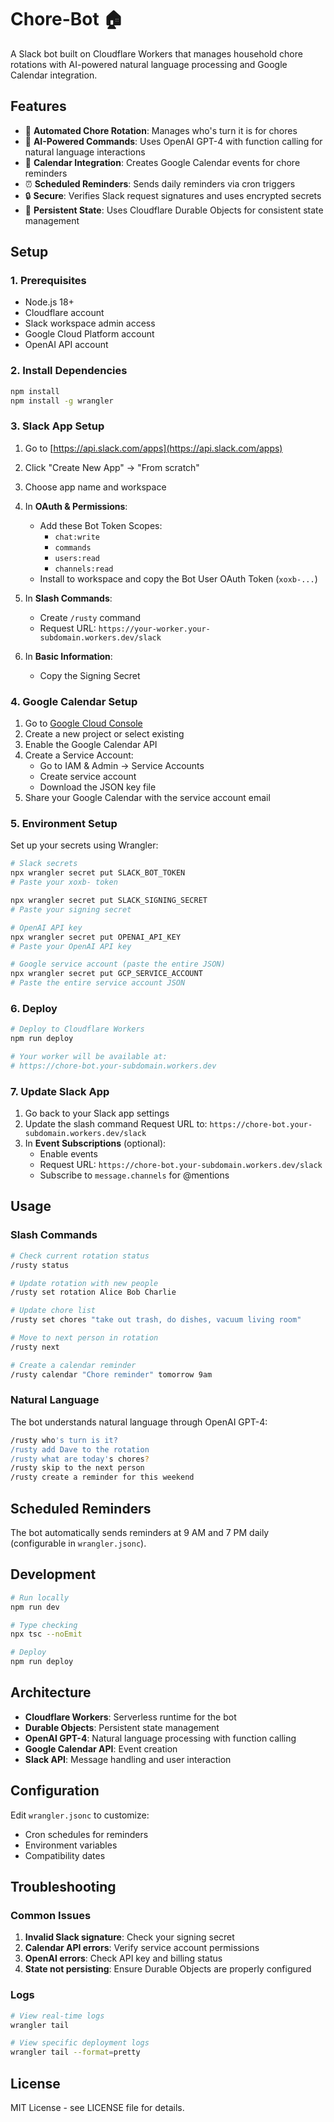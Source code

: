 # Chore-Bot 🏠

A Slack bot built on Cloudflare Workers that manages household chore rotations with AI-powered natural language processing and Google Calendar integration.

## Features

- 📅 **Automated Chore Rotation**: Manages who's turn it is for chores
- 🤖 **AI-Powered Commands**: Uses OpenAI GPT-4 with function calling for natural language interactions
- 📆 **Calendar Integration**: Creates Google Calendar events for chore reminders
- ⏰ **Scheduled Reminders**: Sends daily reminders via cron triggers
- 🔒 **Secure**: Verifies Slack request signatures and uses encrypted secrets
- 💾 **Persistent State**: Uses Cloudflare Durable Objects for consistent state management

## Setup

### 1. Prerequisites

- Node.js 18+
- Cloudflare account
- Slack workspace admin access
- Google Cloud Platform account
- OpenAI API account

### 2. Install Dependencies

```bash
npm install
npm install -g wrangler
```

### 3. Slack App Setup

1. Go to [https://api.slack.com/apps](https://api.slack.com/apps)
2. Click "Create New App" → "From scratch"
3. Choose app name and workspace
4. In **OAuth & Permissions**:

   - Add these Bot Token Scopes:
     - `chat:write`
     - `commands`
     - `users:read`
     - `channels:read`
   - Install to workspace and copy the Bot User OAuth Token (`xoxb-...`)

5. In **Slash Commands**:

   - Create `/rusty` command
   - Request URL: `https://your-worker.your-subdomain.workers.dev/slack`

6. In **Basic Information**:
   - Copy the Signing Secret

### 4. Google Calendar Setup

1. Go to [Google Cloud Console](https://console.cloud.google.com/)
2. Create a new project or select existing
3. Enable the Google Calendar API
4. Create a Service Account:
   - Go to IAM & Admin → Service Accounts
   - Create service account
   - Download the JSON key file
5. Share your Google Calendar with the service account email

### 5. Environment Setup

Set up your secrets using Wrangler:

```bash
# Slack secrets
npx wrangler secret put SLACK_BOT_TOKEN
# Paste your xoxb- token

npx wrangler secret put SLACK_SIGNING_SECRET
# Paste your signing secret

# OpenAI API key
npx wrangler secret put OPENAI_API_KEY
# Paste your OpenAI API key

# Google service account (paste the entire JSON)
npx wrangler secret put GCP_SERVICE_ACCOUNT
# Paste the entire service account JSON
```

### 6. Deploy

```bash
# Deploy to Cloudflare Workers
npm run deploy

# Your worker will be available at:
# https://chore-bot.your-subdomain.workers.dev
```

### 7. Update Slack App

1. Go back to your Slack app settings
2. Update the slash command Request URL to: `https://chore-bot.your-subdomain.workers.dev/slack`
3. In **Event Subscriptions** (optional):
   - Enable events
   - Request URL: `https://chore-bot.your-subdomain.workers.dev/slack`
   - Subscribe to `message.channels` for @mentions

## Usage

### Slash Commands

```bash
# Check current rotation status
/rusty status

# Update rotation with new people
/rusty set rotation Alice Bob Charlie

# Update chore list
/rusty set chores "take out trash, do dishes, vacuum living room"

# Move to next person in rotation
/rusty next

# Create a calendar reminder
/rusty calendar "Chore reminder" tomorrow 9am
```

### Natural Language

The bot understands natural language through OpenAI GPT-4:

```bash
/rusty who's turn is it?
/rusty add Dave to the rotation
/rusty what are today's chores?
/rusty skip to the next person
/rusty create a reminder for this weekend
```

## Scheduled Reminders

The bot automatically sends reminders at 9 AM and 7 PM daily (configurable in `wrangler.jsonc`).

## Development

```bash
# Run locally
npm run dev

# Type checking
npx tsc --noEmit

# Deploy
npm run deploy
```

## Architecture

- **Cloudflare Workers**: Serverless runtime for the bot
- **Durable Objects**: Persistent state management
- **OpenAI GPT-4**: Natural language processing with function calling
- **Google Calendar API**: Event creation
- **Slack API**: Message handling and user interaction

## Configuration

Edit `wrangler.jsonc` to customize:

- Cron schedules for reminders
- Environment variables
- Compatibility dates

## Troubleshooting

### Common Issues

1. **Invalid Slack signature**: Check your signing secret
2. **Calendar API errors**: Verify service account permissions
3. **OpenAI errors**: Check API key and billing status
4. **State not persisting**: Ensure Durable Objects are properly configured

### Logs

```bash
# View real-time logs
wrangler tail

# View specific deployment logs
wrangler tail --format=pretty
```

## License

MIT License - see LICENSE file for details.

